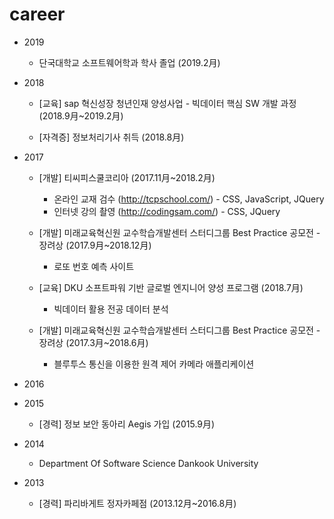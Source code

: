 # career

+ 2019

	+ 단국대학교 소프트웨어학과 학사 졸업 (2019.2月)  

+ 2018

	+ [교육] sap 혁신성장 청년인재 양성사업 - 빅데이터 핵심 SW 개발 과정 (2018.9月~2019.2月)   

	+ [자격증] 정보처리기사 취득 (2018.8月)  

+ 2017

	+ [개발] 티씨피스쿨코리아 (2017.11月~2018.2月)  
		+ 온라인 교재 검수 (http://tcpschool.com/) - CSS, JavaScript, JQuery 
		+ 인터넷 강의 촬영 (http://codingsam.com/) - CSS, JQuery 

	+ [개발] 미래교육혁신원 교수학습개발센터 스터디그룹 Best Practice 공모전 - 장려상 (2017.9月~2018.12月)
		+ 로또 번호 예측 사이트

	+ [교육] DKU 소프트파워 기반 글로벌 엔지니어 양성 프로그램 (2018.7月)
		+ 빅데이터 활용 전공 데이터 분석

	+ [개발] 미래교육혁신원 교수학습개발센터 스터디그룹 Best Practice 공모전 - 장려상 (2017.3月~2018.6月)
		+ 블루투스 통신을 이용한 원격 제어 카메라 애플리케이션 

+ 2016


+ 2015

	+ [경력] 정보 보안 동아리 Aegis 가입 (2015.9月)

+ 2014

	+ Department Of Software Science Dankook University

+ 2013
	
	+ [경력] 파리바게트 정자카페점 (2013.12月~2016.8月)
